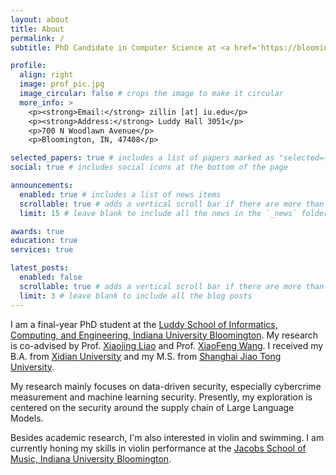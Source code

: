 ```yaml
---
layout: about
title: About
permalink: /
subtitle: PhD Candidate in Computer Science at <a href='https://bloomington.iu.edu/'>Indiana University Bloomington</a>.

profile:
  align: right
  image: prof_pic.jpg
  image_circular: false # crops the image to make it circular
  more_info: >
    <p><strong>Email:</strong> zillin [at] iu.edu</p>
    <p><strong>Address:</strong> Luddy Hall 3051</p>
    <p>700 N Woodlawn Avenue</p>
    <p>Bloomington, IN, 47408</p>

selected_papers: true # includes a list of papers marked as "selected={true}"
social: true # includes social icons at the bottom of the page

announcements:
  enabled: true # includes a list of news items
  scrollable: true # adds a vertical scroll bar if there are more than 3 news items
  limit: 15 # leave blank to include all the news in the `_news` folder

awards: true
education: true
services: true

latest_posts:
  enabled: false
  scrollable: true # adds a vertical scroll bar if there are more than 3 new posts items
  limit: 3 # leave blank to include all the blog posts
---
```


I am a final-year PhD student at the [Luddy School of Informatics, Computing, and Engineering, Indiana University Bloomington](https://luddy.indiana.edu/). My research is co-advised by Prof. [Xiaojing Liao](https://www.xiaojingliao.com/) and Prof. [XiaoFeng Wang](https://wangxiaofeng7.github.io/). I received my B.A. from [Xidian University](https://en.xidian.edu.cn/) and my M.S. from [Shanghai Jiao Tong University](https://en.sjtu.edu.cn/).

My research mainly focuses on data-driven security, especially cybercrime measurement and machine learning security. Presently, my exploration is centered on the security around the supply chain of Large Language Models.

Besides academic research, I'm also interested in violin and swimming. I am currently honing my skills in violin performance at the [Jacobs School of Music, Indiana University Bloomington](https://music.indiana.edu/).
